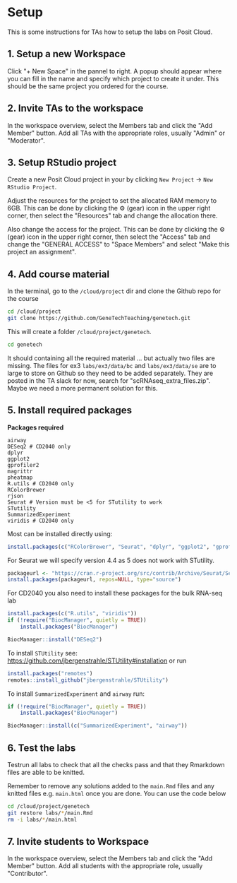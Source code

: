# Setup

This is some instructions for TAs how to setup the labs on Posit Cloud.

## 1. Setup a new Workspace

Click "+ New Space" in the pannel to right. A popup should appear where you can fill in the name and specify which project to create it under. This should be the same project you ordered for the course. 

## 2. Invite TAs to the workspace

In the workspace overview, select the Members tab and click the "Add Member" button. Add all TAs with the appropriate roles, usually "Admin" or "Moderator". 

## 3. Setup RStudio project

Create a new Posit Cloud project in your by clicking `New Project` -> `New RStudio Project`. 

Adjust the resources for the project to set the allocated RAM memory to 6GB. This can be done by clicking the :gear: (gear) icon in the upper right corner, then select the "Resources" tab and change the allocation there.

Also change the access for the project. This can be done by clicking the :gear: (gear) icon in the upper right corner, then select the "Access" tab and change the "GENERAL ACCESS" to "Space Members" and select "Make this project an assignment". 

## 4. Add course material

In the terminal, go to the `/cloud/project` dir and clone the Github repo for the course

```bash
cd /cloud/project
git clone https://github.com/GeneTechTeaching/genetech.git
```

This will create a folder `/cloud/project/genetech`.

```bash
cd genetech
```

It should containing all the required material ... but actually two files are missing. The files for ex3 `labs/ex3/data/bc` and `labs/ex3/data/se` are to large to store on Github so they need to be added separately. They are posted in the TA slack for now, search for "scRNAseq_extra_files.zip". Maybe we need a more permanent solution for this.

## 5. Install required packages

**Packages required**

``` 
airway
DESeq2 # CD2040 only
dplyr
ggplot2
gprofiler2
magrittr
pheatmap
R.utils # CD2040 only
RColorBrewer
rjson
Seurat # Version must be <5 for STutility to work
STutility
SummarizedExperiment
viridis # CD2040 only
```

Most can be installed directly using:

```r
install.packages(c("RColorBrewer", "Seurat", "dplyr", "ggplot2", "gprofiler2", "magrittr", "pheatmap", "rjson"))
```

For Seurat we will specify version 4.4 as 5 does not work with STutility.

```r
packageurl <- "https://cran.r-project.org/src/contrib/Archive/Seurat/Seurat_4.4.0.tar.gz"
install.packages(packageurl, repos=NULL, type="source")
```

For CD2040 you also need to install these packages for the bulk RNA-seq lab

```r
install.packages(c("R.utils", "viridis"))
if (!require("BiocManager", quietly = TRUE))
    install.packages("BiocManager")

BiocManager::install("DESeq2")
```

To install `STUtility` see: https://github.com/jbergenstrahle/STUtility#installation or run

```r
install.packages("remotes")
remotes::install_github("jbergenstrahle/STUtility")
```

To install `SummarizedExperiment` and `airway` run:

```r
if (!require("BiocManager", quietly = TRUE))
    install.packages("BiocManager")

BiocManager::install(c("SummarizedExperiment", "airway"))
```

## 6. Test the labs

Testrun all labs to check that all the checks pass and that they Rmarkdown files are able to be knitted. 

Remember to remove any solutions added to the `main.Rmd` files and any knitted files e.g. `main.html` once you are done. You can use the code below 

```bash
cd /cloud/project/genetech
git restore labs/*/main.Rmd
rm -i labs/*/main.html
```

## 7. Invite students to Workspace

In the workspace overview, select the Members tab and click the "Add Member" button. Add all students with the appropriate role, usually "Contributor". 
